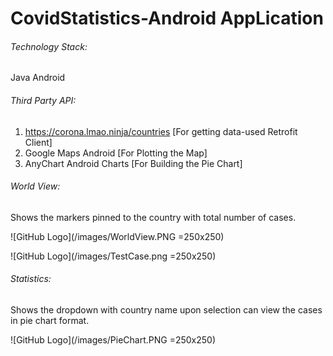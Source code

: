 # CovidStatistics-Android AppLication


###### Technology Stack: 
Java Android

###### Third Party API: 
1.	https://corona.lmao.ninja/countries [For getting data-used Retrofit Client]
2.	Google Maps Android [For Plotting the Map]
3.	AnyChart Android Charts [For Building the Pie Chart]

###### World View: 
Shows the markers pinned to the country with total number of cases.

![GitHub Logo](/images/WorldView.PNG =250x250)

![GitHub Logo](/images/TestCase.png =250x250)



###### Statistics: 
Shows the dropdown with country name upon selection can view the cases in pie chart format.

![GitHub Logo](/images/PieChart.PNG =250x250)
